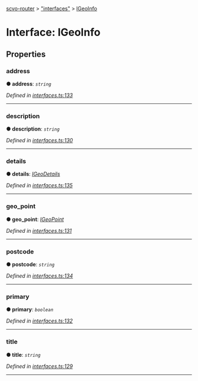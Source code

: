 [scvo-router](../README.md) > ["interfaces"](../modules/_interfaces_.md) > [IGeoInfo](../interfaces/_interfaces_.igeoinfo.md)



# Interface: IGeoInfo


## Properties
<a id="address"></a>

###  address

**●  address**:  *`string`* 

*Defined in [interfaces.ts:133](https://github.com/scvodigital/scvo-router/blob/5b0746b/src/interfaces.ts#L133)*





___

<a id="description"></a>

###  description

**●  description**:  *`string`* 

*Defined in [interfaces.ts:130](https://github.com/scvodigital/scvo-router/blob/5b0746b/src/interfaces.ts#L130)*





___

<a id="details"></a>

###  details

**●  details**:  *[IGeoDetails](_interfaces_.igeodetails.md)* 

*Defined in [interfaces.ts:135](https://github.com/scvodigital/scvo-router/blob/5b0746b/src/interfaces.ts#L135)*





___

<a id="geo_point"></a>

###  geo_point

**●  geo_point**:  *[IGeoPoint](_interfaces_.igeopoint.md)* 

*Defined in [interfaces.ts:131](https://github.com/scvodigital/scvo-router/blob/5b0746b/src/interfaces.ts#L131)*





___

<a id="postcode"></a>

###  postcode

**●  postcode**:  *`string`* 

*Defined in [interfaces.ts:134](https://github.com/scvodigital/scvo-router/blob/5b0746b/src/interfaces.ts#L134)*





___

<a id="primary"></a>

###  primary

**●  primary**:  *`boolean`* 

*Defined in [interfaces.ts:132](https://github.com/scvodigital/scvo-router/blob/5b0746b/src/interfaces.ts#L132)*





___

<a id="title"></a>

###  title

**●  title**:  *`string`* 

*Defined in [interfaces.ts:129](https://github.com/scvodigital/scvo-router/blob/5b0746b/src/interfaces.ts#L129)*





___


